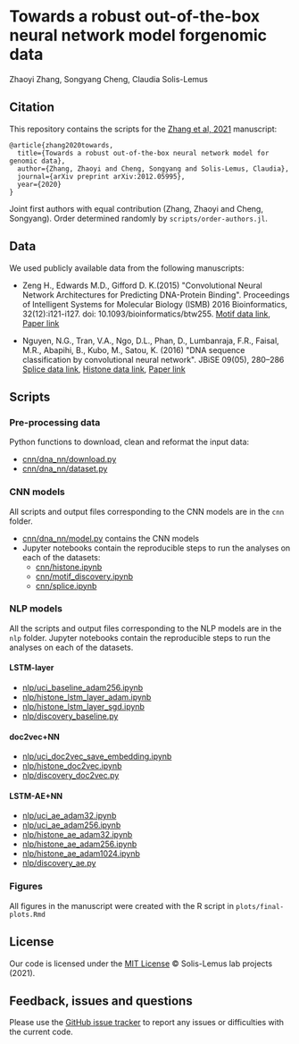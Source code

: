 # Towards a robust out-of-the-box neural network model forgenomic data
Zhaoyi Zhang, Songyang Cheng, Claudia Solis-Lemus

## Citation

This repository contains the scripts for the [Zhang et al, 2021](https://arxiv.org/abs/2012.05995) manuscript:

```
@article{zhang2020towards,
  title={Towards a robust out-of-the-box neural network model for genomic data},
  author={Zhang, Zhaoyi and Cheng, Songyang and Solis-Lemus, Claudia},
  journal={arXiv preprint arXiv:2012.05995},
  year={2020}
}
```

Joint first authors with equal contribution (Zhang, Zhaoyi and Cheng, Songyang). Order determined randomly by `scripts/order-authors.jl`.


## Data

We used publicly available data from the following manuscripts:

- Zeng H., Edwards M.D., Gifford D. K.(2015) "Convolutional Neural Network Architectures for Predicting DNA-Protein Binding".
Proceedings of Intelligent Systems for Molecular Biology (ISMB) 2016
Bioinformatics, 32(12):i121-i127. doi: 10.1093/bioinformatics/btw255.
[Motif data link](http://cnn.csail.mit.edu/),
[Paper link](https://pubmed.ncbi.nlm.nih.gov/27307608/)


- Nguyen, N.G., Tran, V.A., Ngo, D.L., Phan, D., Lumbanraja, F.R., Faisal, M.R., Abapihi, B., Kubo, M., Satou,
K. (2016) "DNA sequence classification by convolutional neural network". JBiSE 09(05), 280–286
[Splice data link](https://archive.ics.uci.edu/ml/datasets/Molecular+Biology+(Splice-junction+Gene+Sequences)),
[Histone data link](https://www.jaist.ac.jp/~tran/nucleosome/members.htm),
[Paper link](https://www.scirp.org/journal/paperinformation.aspx?paperid=65923)


## Scripts

### Pre-processing data

Python functions to download, clean and reformat the input data:
- [cnn/dna_nn/download.py](https://github.com/solislemuslab/dna-nn-theory/tree/master/cnn/dna_nn/download.py)
- [cnn/dna_nn/dataset.py](https://github.com/solislemuslab/dna-nn-theory/tree/master/cnn/dna_nn/dataset.py)

### CNN models

All scripts and output files corresponding to the CNN models are in the `cnn` folder.

- [cnn/dna_nn/model.py](https://github.com/solislemuslab/dna-nn-theory/tree/master/cnn/dna_nn/download.py) contains the CNN models
- Jupyter notebooks contain the reproducible steps to run the analyses on each of the datasets:
    - [cnn/histone.ipynb](https://github.com/solislemuslab/dna-nn-theory/blob/master/cnn/histone.ipynb)
    - [cnn/motif_discovery.ipynb](https://github.com/solislemuslab/dna-nn-theory/blob/master/cnn/motif_discovery.ipynb)
    - [cnn/splice.ipynb](https://github.com/solislemuslab/dna-nn-theory/blob/master/cnn/splice.ipynb)

### NLP models

All the scripts and output files corresponding to the NLP models are in the `nlp` folder. Jupyter notebooks contain the reproducible steps to run the analyses on each of the datasets.

#### LSTM-layer
- [nlp/uci_baseline_adam256.ipynb](https://github.com/solislemuslab/dna-nn-theory/tree/master/nlp/uci_baseline_adam256.ipynb)
- [nlp/histone_lstm_layer_adam.ipynb](https://github.com/solislemuslab/dna-nn-theory/tree/master/nlp/histone_lstm_layer_adam.ipynb)
- [nlp/histone_lstm_layer_sgd.ipynb](https://github.com/solislemuslab/dna-nn-theory/tree/master/nlp/histone_lstm_layer_sgd.ipynb)
- [nlp/discovery_baseline.py](https://github.com/solislemuslab/dna-nn-theory/tree/master/nlp/discovery_baseline.py)

#### doc2vec+NN
- [nlp/uci_doc2vec_save_embedding.ipynb](https://github.com/solislemuslab/dna-nn-theory/tree/master/nlp/uci_doc2vec_save_embedding.ipynb)
- [nlp/histone_doc2vec.ipynb](https://github.com/solislemuslab/dna-nn-theory/tree/master/nlp/histone_doc2vec.ipynb)
- [nlp/discovery_doc2vec.py](https://github.com/solislemuslab/dna-nn-theory/tree/master/nlp/discovery_doc2vec.py)

#### LSTM-AE+NN
- [nlp/uci_ae_adam32.ipynb](https://github.com/solislemuslab/dna-nn-theory/tree/master/nlp/uci_ae_adam32.ipynb)
- [nlp/uci_ae_adam256.ipynb](https://github.com/solislemuslab/dna-nn-theory/tree/master/nlp/uci_ae_adam256.ipynb)
- [nlp/histone_ae_adam32.ipynb](https://github.com/solislemuslab/dna-nn-theory/tree/master/nlp/histone_ae_adam32.ipynb)
- [nlp/histone_ae_adam256.ipynb](https://github.com/solislemuslab/dna-nn-theory/tree/master/nlp/histone_ae_adam256.ipynb)
- [nlp/histone_ae_adam1024.ipynb](https://github.com/solislemuslab/dna-nn-theory/tree/master/nlp/histone_ae_adam1024.ipynb)
- [nlp/discovery_ae.py](https://github.com/solislemuslab/dna-nn-theory/tree/master/nlp/discovery_ae.py)

### Figures

All figures in the manuscript were created with the R script in `plots/final-plots.Rmd`

## License

Our code is licensed under the
[MIT License](https://github.com/solislemuslab/dna-nn-theory/blob/master/LICENSE) &copy; Solis-Lemus lab projects (2021).


## Feedback, issues and questions

Please use the [GitHub issue tracker](https://github.com/solislemuslab/dna-nn-theory/issues) to report any issues or difficulties with the current code.